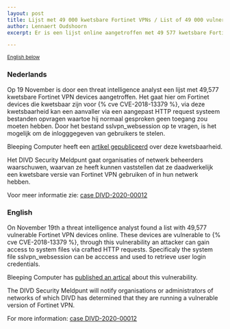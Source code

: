 ```yaml
---
layout: post
title: Lijst met 49 000 kwetsbare Fortinet VPNs / List of 49 000 vulnerable Fortinet VPNs
author: Lennaert Oudshoorn
excerpt: Er is een lijst online aangetroffen met 49 577 kwetsbare Fortinet VPN devices waarvan login credentials gestolen kunnen worden / A list was found online, with 49 577 vulnerable Fortinet VPN devices, potentially login credentials could be exposed

---
```

<p>
	<small><a href='{{ page.url }}#english'>English below</a></small>
</p>

### Nederlands

Op 19 November is door een threat intelligence analyst een lijst met 49,577 kwetsbare Fortinet VPN devices aangetroffen. Het gaat hier om Fortinet devices die kwetsbaar zijn voor {% cve CVE-2018-13379 %}, via deze kwetsbaarheid kan een aanvaller via een aangepast HTTP request systeem bestanden opvragen waartoe hij normaal gesproken geen toegang zou moeten hebben. Door het bestand sslvpn_websession op te vragen, is het mogelijk om de inlogggegeven van gebruikers te stelen.

Bleeping Computer heeft een [artikel gepubliceerd](https://www.bleepingcomputer.com/news/security/hacker-posts-exploits-for-over-49-000-vulnerable-fortinet-vpns/) over deze kwetsbaarheid.

Het DIVD Security Meldpunt gaat organisaties of netwerk beheerders waarschuwen, waarvan ze heeft kunnen vaststellen dat ze daadwerkelijk een kwetsbare versie van Fortinet VPN gebruiken of in hun netwerk hebben.

Voor meer informatie zie: [case DIVD-2020-00012](/DIVD-2020-00012/)

### English

On November 19th a threat intelligence analyst found a list with 49,577 vulnerable Fortinet VPN devices online. These devices are vulnerable to {% cve CVE-2018-13379 %}, through this vulnerability an attacker can gain access to system files via crafted HTTP requests. Specificaly the system file sslvpn_websession can be acccess and used to retrieve user login credentials.

Bleeping Computer has [published an artical](https://www.bleepingcomputer.com/news/security/hacker-posts-exploits-for-over-49-000-vulnerable-fortinet-vpns/) about this vulnerability.

The DIVD Security Meldpunt will notify organisations or administrators of networks of which DIVD has determined that they are running a vulnerable version of Fortinet VPN.

For more information: [case DIVD-2020-00012](/DIVD-2020-00012/)
